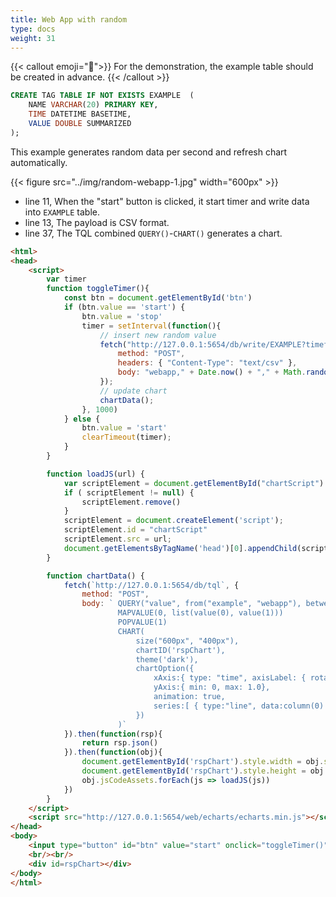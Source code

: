 ```yaml
---
title: Web App with random
type: docs
weight: 31
---
```


{{< callout emoji="📌">}}
For the demonstration, the example table should be created in advance.
{{< /callout >}}

```sql
CREATE TAG TABLE IF NOT EXISTS EXAMPLE  (
    NAME VARCHAR(20) PRIMARY KEY,
    TIME DATETIME BASETIME,
    VALUE DOUBLE SUMMARIZED
);
```

This example generates random data per second and refresh chart automatically.

{{< figure src="../img/random-webapp-1.jpg" width="600px" >}}

- line 11, When the "start" button is clicked, it start timer and write data into `EXAMPLE` table.
- line 13, The payload is CSV format.
- line 37, The TQL combined `QUERY()`-`CHART()` generates a chart.

```html {{linenos="table",hl_lines=[11,"13-14",26,37]}}
<html>
<head>
    <script>
        var timer
        function toggleTimer(){
            const btn = document.getElementById('btn')
            if (btn.value == 'start') {
                btn.value = 'stop'
                timer = setInterval(function(){
                    // insert new random value
                    fetch("http://127.0.0.1:5654/db/write/EXAMPLE?timeformat=ms", {
                        method: "POST",
                        headers: { "Content-Type": "text/csv" },
                        body: "webapp," + Date.now() + "," + Math.random()
                    });
                    // update chart
                    chartData();
                }, 1000)
            } else {
                btn.value = 'start'
                clearTimeout(timer);
            }
        }

        function loadJS(url) {
            var scriptElement = document.getElementById("chartScript")
            if ( scriptElement != null) {
                scriptElement.remove()
            }
            scriptElement = document.createElement('script');
            scriptElement.id = "chartScript"
            scriptElement.src = url;
            document.getElementsByTagName('head')[0].appendChild(scriptElement);
        }

        function chartData() {
            fetch(`http://127.0.0.1:5654/db/tql`, {
                method: "POST",
                body: ` QUERY("value", from("example", "webapp"), between("last-60s", "last"))
                        MAPVALUE(0, list(value(0), value(1)))
                        POPVALUE(1)
                        CHART(
                            size("600px", "400px"),
                            chartID('rspChart'),
                            theme('dark'),
                            chartOption({
                                xAxis:{ type: "time", axisLabel: { rotate: 30, interval:5 } },
                                yAxis:{ min: 0, max: 1.0},
                                animation: true,
                                series:[ { type:"line", data:column(0) } ]
                            })
                        )`
            }).then(function(rsp){
                return rsp.json()
            }).then(function(obj){
                document.getElementById('rspChart').style.width = obj.style.width
                document.getElementById('rspChart').style.height = obj.style.height
                obj.jsCodeAssets.forEach(js => loadJS(js)) 
            })
        }
    </script>
    <script src="http://127.0.0.1:5654/web/echarts/echarts.min.js"></script>
</head>
<body>
    <input type="button" id="btn" value="start" onclick="toggleTimer()" style="height:32px;width:64px;"/>
    <br/><br/>
    <div id=rspChart></div>
</body>
</html>
```